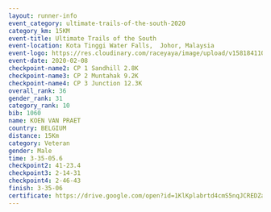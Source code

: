 ```yaml
--- 
layout: runner-info 
event_category: ultimate-trails-of-the-south-2020 
category_km: 15KM 
event-title: Ultimate Trails of the South 
event-location: Kota Tinggi Water Falls,  Johor, Malaysia 
event-logo: https://res.cloudinary.com/raceyaya/image/upload/v1581841103/logo/2020/ultimate-trails-2020_i93dfj.jpg 
event-date: 2020-02-08 
checkpoint-name2: CP 1 Sandhill 2.8K 
checkpoint-name3: CP 2 Muntahak 9.2K 
checkpoint-name4: CP 3 Junction 12.3K 
overall_rank: 36
gender_rank: 31
category_rank: 10
bib: 1060
name: KOEN VAN PRAET
country: BELGIUM
distance: 15Km
category: Veteran
gender: Male
time: 3-35-05.6
checkpoint2: 41-23.4
checkpoint3: 2-14-31
checkpoint4: 2-46-43
finish: 3-35-06
certificate: https://drive.google.com/open?id=1KlKplabrtd4cmS5nqJCREDZazEpYxmhd
--- 
```

